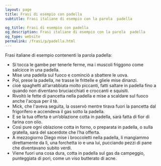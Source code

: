 ```yaml
---
layout: page
title: Frasi di esempio con padella 
subtitle: Frasi italiane di esempio con la parola  padella

og_title: Frasi di esempio con padella 
og_description: Frasi italiane di esempio con la parola  padella
og_type: website
permalink: /frasi/p/padella.html
---
```


Frasi italiane di esempio contenenti la parola padella:


- Si tocca le gambe per tenerle ferme, ma i muscoli friggono come salcicce in una padella.
- Mise una padella sul fuoco e cominciò a sbattere le uova.
- Poi, prese la padella, ne trasse le frittelle e gliele mise dinanzi.
- cioè spaghetti all’arrabbiata molto piccanti, fatti saltare in padella fino a quando non diventano bruciacchiati e croccanti e squisiti.
- Rivoltò le fette di pancetta nella padella e mise a scaldare sul fuoco anche l'acqua per il tè.
- Mick, che l'aveva seguita, la osservò mentre tirava fuori la pancetta dal frigorifero e accendeva il gas sotto la padella.
- E se la tua offerta è un’oblazione cotta in padella, sarà fatta di fior di farina con olio.
- Così pure ogni oblazione cotta in forno, o preparata in padella, o sulla gratella, sarà del sacerdote che l’ha offerta.
- A mezzogiorno Diego mise i broccoletti nella padella, li mangiammo direttamente da lì, una forchetta io e una lui, pucciando pezzi di pane che diventavano subito verdi.
- Viene fuori una cosa dura, cotta in padella sul gas da campeggio, punteggiata di pori, come un viso butterato di acne.
